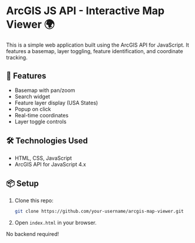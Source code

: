 # ArcGIS JS API - Interactive Map Viewer 🌍

This is a simple web application built using the ArcGIS API for JavaScript. It features a basemap, layer toggling, feature identification, and coordinate tracking.

## 🚀 Features
- Basemap with pan/zoom
- Search widget
- Feature layer display (USA States)
- Popup on click
- Real-time coordinates
- Layer toggle controls

## 🛠️ Technologies Used
- HTML, CSS, JavaScript
- ArcGIS API for JavaScript 4.x

## 📦 Setup

1. Clone this repo:
    ```bash
    git clone https://github.com/your-username/arcgis-map-viewer.git
    ```
2. Open `index.html` in your browser.

No backend required!

